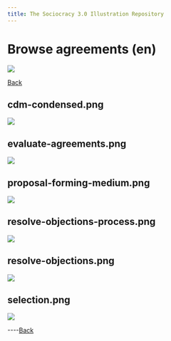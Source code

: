```yaml
---
title: The Sociocracy 3.0 Illustration Repository
---
```


# Browse agreements (en)

![](/img/en-48px.png)

[Back](index-en.html)

## cdm-condensed.png

[![](/img/en/agreements/cdm-condensed.png)](/img/en/agreements/cdm-condensed.png)

## evaluate-agreements.png

[![](/img/en/agreements/evaluate-agreements.png)](/img/en/agreements/evaluate-agreements.png)

## proposal-forming-medium.png

[![](/img/en/agreements/proposal-forming-medium.png)](/img/en/agreements/proposal-forming-medium.png)

## resolve-objections-process.png

[![](/img/en/agreements/resolve-objections-process.png)](/img/en/agreements/resolve-objections-process.png)

## resolve-objections.png

[![](/img/en/agreements/resolve-objections.png)](/img/en/agreements/resolve-objections.png)

## selection.png

[![](/img/en/agreements/selection.png)](/img/en/agreements/selection.png)

----[Back](index-en.html)
